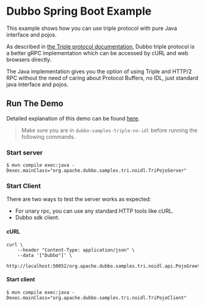 # Dubbo Spring Boot Example

This example shows how you can use triple protocol with pure Java interface and pojos.

As described in [the Triple protocol documentation](https://dubbo.apache.org/zh-cn/overview/reference/protocols/triple/), Dubbo triple protocol is a better gRPC implementation which can be accessed by cURL and web browsers directly. 

The Java implementation gives you the option of using Triple and HTTP/2 RPC without the need of caring about Protocol Buffers, no IDL, just standard java interface and pojos.

## Run The Demo
Detailed explanation of this demo can be found [here](https://dubbo.apache.org/zh-cn/overview/quickstart/rpc/java/).

> Make sure you are in `dubbo-samples-triple-no-idl` before running the following commands.

### Start server
```shell
$ mvn compile exec:java -Dexec.mainClass="org.apache.dubbo.samples.tri.noidl.TriPojoServer"
```

### Start Client

There are two ways to test the server works as expected:
* For unary rpc, you can use any standard HTTP tools like cURL.
* Dubbo sdk client.

#### cURL
```shell
curl \
    --header "Content-Type: application/json" \
    --data '["Dubbo"]' \
    http://localhost:50052/org.apache.dubbo.samples.tri.noidl.api.PojoGreeter/greet/
```

#### Start client
```shell
$ mvn compile exec:java -Dexec.mainClass="org.apache.dubbo.samples.tri.noidl.TriPojoClient"
```

